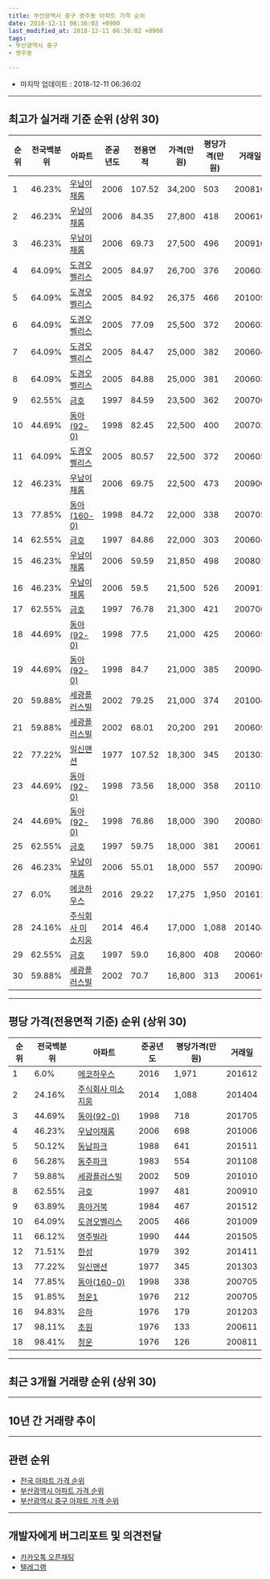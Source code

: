 ```yaml
---
title: 부산광역시 중구 영주동 아파트 가격 순위
date: 2018-12-11 06:36:02 +0900
last_modified_at: 2018-12-11 06:36:02 +0900
tags:
- 부산광역시 중구
- 영주동

---
```


* 마지막 업데이트 : 2018-12-11 06:36:02

---

## 최고가 실거래 기준 순위 (상위 30)


|순위|전국백분위|아파트|준공년도|전용면적|가격(만원)|평당가격(만원)|거래일|
|---|---|---|---|---|---|---|---|
|1|46.23%|[우남이채롬](https://search.naver.com/search.naver?query=%EB%B6%80%EC%82%B0%EA%B4%91%EC%97%AD%EC%8B%9C+%EC%A4%91%EA%B5%AC+%EC%98%81%EC%A3%BC%EB%8F%99+%EC%9A%B0%EB%82%A8%EC%9D%B4%EC%B1%84%EB%A1%AC)|2006|107.52|34,200|503|200810|
|2|46.23%|[우남이채롬](https://search.naver.com/search.naver?query=%EB%B6%80%EC%82%B0%EA%B4%91%EC%97%AD%EC%8B%9C+%EC%A4%91%EA%B5%AC+%EC%98%81%EC%A3%BC%EB%8F%99+%EC%9A%B0%EB%82%A8%EC%9D%B4%EC%B1%84%EB%A1%AC)|2006|84.35|27,800|418|200610|
|3|46.23%|[우남이채롬](https://search.naver.com/search.naver?query=%EB%B6%80%EC%82%B0%EA%B4%91%EC%97%AD%EC%8B%9C+%EC%A4%91%EA%B5%AC+%EC%98%81%EC%A3%BC%EB%8F%99+%EC%9A%B0%EB%82%A8%EC%9D%B4%EC%B1%84%EB%A1%AC)|2006|69.73|27,500|496|200910|
|4|64.09%|[도경오벨리스](https://search.naver.com/search.naver?query=%EB%B6%80%EC%82%B0%EA%B4%91%EC%97%AD%EC%8B%9C+%EC%A4%91%EA%B5%AC+%EC%98%81%EC%A3%BC%EB%8F%99+%EB%8F%84%EA%B2%BD%EC%98%A4%EB%B2%A8%EB%A6%AC%EC%8A%A4)|2005|84.97|26,700|376|200603|
|5|64.09%|[도경오벨리스](https://search.naver.com/search.naver?query=%EB%B6%80%EC%82%B0%EA%B4%91%EC%97%AD%EC%8B%9C+%EC%A4%91%EA%B5%AC+%EC%98%81%EC%A3%BC%EB%8F%99+%EB%8F%84%EA%B2%BD%EC%98%A4%EB%B2%A8%EB%A6%AC%EC%8A%A4)|2005|84.92|26,375|466|201009|
|6|64.09%|[도경오벨리스](https://search.naver.com/search.naver?query=%EB%B6%80%EC%82%B0%EA%B4%91%EC%97%AD%EC%8B%9C+%EC%A4%91%EA%B5%AC+%EC%98%81%EC%A3%BC%EB%8F%99+%EB%8F%84%EA%B2%BD%EC%98%A4%EB%B2%A8%EB%A6%AC%EC%8A%A4)|2005|77.09|25,500|372|200603|
|7|64.09%|[도경오벨리스](https://search.naver.com/search.naver?query=%EB%B6%80%EC%82%B0%EA%B4%91%EC%97%AD%EC%8B%9C+%EC%A4%91%EA%B5%AC+%EC%98%81%EC%A3%BC%EB%8F%99+%EB%8F%84%EA%B2%BD%EC%98%A4%EB%B2%A8%EB%A6%AC%EC%8A%A4)|2005|84.47|25,000|382|200604|
|8|64.09%|[도경오벨리스](https://search.naver.com/search.naver?query=%EB%B6%80%EC%82%B0%EA%B4%91%EC%97%AD%EC%8B%9C+%EC%A4%91%EA%B5%AC+%EC%98%81%EC%A3%BC%EB%8F%99+%EB%8F%84%EA%B2%BD%EC%98%A4%EB%B2%A8%EB%A6%AC%EC%8A%A4)|2005|84.88|25,000|381|200603|
|9|62.55%|[금호](https://search.naver.com/search.naver?query=%EB%B6%80%EC%82%B0%EA%B4%91%EC%97%AD%EC%8B%9C+%EC%A4%91%EA%B5%AC+%EC%98%81%EC%A3%BC%EB%8F%99+%EA%B8%88%ED%98%B8)|1997|84.59|23,500|362|200706|
|10|44.69%|[동아(92-0)](https://search.naver.com/search.naver?query=%EB%B6%80%EC%82%B0%EA%B4%91%EC%97%AD%EC%8B%9C+%EC%A4%91%EA%B5%AC+%EC%98%81%EC%A3%BC%EB%8F%99+%EB%8F%99%EC%95%84%2892-0%29)|1998|82.45|22,500|400|200703|
|11|64.09%|[도경오벨리스](https://search.naver.com/search.naver?query=%EB%B6%80%EC%82%B0%EA%B4%91%EC%97%AD%EC%8B%9C+%EC%A4%91%EA%B5%AC+%EC%98%81%EC%A3%BC%EB%8F%99+%EB%8F%84%EA%B2%BD%EC%98%A4%EB%B2%A8%EB%A6%AC%EC%8A%A4)|2005|80.57|22,500|372|200605|
|12|46.23%|[우남이채롬](https://search.naver.com/search.naver?query=%EB%B6%80%EC%82%B0%EA%B4%91%EC%97%AD%EC%8B%9C+%EC%A4%91%EA%B5%AC+%EC%98%81%EC%A3%BC%EB%8F%99+%EC%9A%B0%EB%82%A8%EC%9D%B4%EC%B1%84%EB%A1%AC)|2006|69.75|22,500|473|200906|
|13|77.85%|[동아(160-0)](https://search.naver.com/search.naver?query=%EB%B6%80%EC%82%B0%EA%B4%91%EC%97%AD%EC%8B%9C+%EC%A4%91%EA%B5%AC+%EC%98%81%EC%A3%BC%EB%8F%99+%EB%8F%99%EC%95%84%28160-0%29)|1998|84.72|22,000|338|200705|
|14|62.55%|[금호](https://search.naver.com/search.naver?query=%EB%B6%80%EC%82%B0%EA%B4%91%EC%97%AD%EC%8B%9C+%EC%A4%91%EA%B5%AC+%EC%98%81%EC%A3%BC%EB%8F%99+%EA%B8%88%ED%98%B8)|1997|84.86|22,000|303|200604|
|15|46.23%|[우남이채롬](https://search.naver.com/search.naver?query=%EB%B6%80%EC%82%B0%EA%B4%91%EC%97%AD%EC%8B%9C+%EC%A4%91%EA%B5%AC+%EC%98%81%EC%A3%BC%EB%8F%99+%EC%9A%B0%EB%82%A8%EC%9D%B4%EC%B1%84%EB%A1%AC)|2006|59.59|21,850|498|200801|
|16|46.23%|[우남이채롬](https://search.naver.com/search.naver?query=%EB%B6%80%EC%82%B0%EA%B4%91%EC%97%AD%EC%8B%9C+%EC%A4%91%EA%B5%AC+%EC%98%81%EC%A3%BC%EB%8F%99+%EC%9A%B0%EB%82%A8%EC%9D%B4%EC%B1%84%EB%A1%AC)|2006|59.5|21,500|526|200912|
|17|62.55%|[금호](https://search.naver.com/search.naver?query=%EB%B6%80%EC%82%B0%EA%B4%91%EC%97%AD%EC%8B%9C+%EC%A4%91%EA%B5%AC+%EC%98%81%EC%A3%BC%EB%8F%99+%EA%B8%88%ED%98%B8)|1997|76.78|21,300|421|200706|
|18|44.69%|[동아(92-0)](https://search.naver.com/search.naver?query=%EB%B6%80%EC%82%B0%EA%B4%91%EC%97%AD%EC%8B%9C+%EC%A4%91%EA%B5%AC+%EC%98%81%EC%A3%BC%EB%8F%99+%EB%8F%99%EC%95%84%2892-0%29)|1998|77.5|21,000|425|200605|
|19|44.69%|[동아(92-0)](https://search.naver.com/search.naver?query=%EB%B6%80%EC%82%B0%EA%B4%91%EC%97%AD%EC%8B%9C+%EC%A4%91%EA%B5%AC+%EC%98%81%EC%A3%BC%EB%8F%99+%EB%8F%99%EC%95%84%2892-0%29)|1998|84.7|21,000|385|200904|
|20|59.88%|[세광플러스빌](https://search.naver.com/search.naver?query=%EB%B6%80%EC%82%B0%EA%B4%91%EC%97%AD%EC%8B%9C+%EC%A4%91%EA%B5%AC+%EC%98%81%EC%A3%BC%EB%8F%99+%EC%84%B8%EA%B4%91%ED%94%8C%EB%9F%AC%EC%8A%A4%EB%B9%8C)|2002|79.25|21,000|374|201004|
|21|59.88%|[세광플러스빌](https://search.naver.com/search.naver?query=%EB%B6%80%EC%82%B0%EA%B4%91%EC%97%AD%EC%8B%9C+%EC%A4%91%EA%B5%AC+%EC%98%81%EC%A3%BC%EB%8F%99+%EC%84%B8%EA%B4%91%ED%94%8C%EB%9F%AC%EC%8A%A4%EB%B9%8C)|2002|68.01|20,200|291|200609|
|22|77.22%|[일신맨션](https://search.naver.com/search.naver?query=%EB%B6%80%EC%82%B0%EA%B4%91%EC%97%AD%EC%8B%9C+%EC%A4%91%EA%B5%AC+%EC%98%81%EC%A3%BC%EB%8F%99+%EC%9D%BC%EC%8B%A0%EB%A7%A8%EC%85%98)|1977|107.52|18,300|345|201303|
|23|44.69%|[동아(92-0)](https://search.naver.com/search.naver?query=%EB%B6%80%EC%82%B0%EA%B4%91%EC%97%AD%EC%8B%9C+%EC%A4%91%EA%B5%AC+%EC%98%81%EC%A3%BC%EB%8F%99+%EB%8F%99%EC%95%84%2892-0%29)|1998|73.56|18,000|358|201101|
|24|44.69%|[동아(92-0)](https://search.naver.com/search.naver?query=%EB%B6%80%EC%82%B0%EA%B4%91%EC%97%AD%EC%8B%9C+%EC%A4%91%EA%B5%AC+%EC%98%81%EC%A3%BC%EB%8F%99+%EB%8F%99%EC%95%84%2892-0%29)|1998|76.86|18,000|390|200805|
|25|62.55%|[금호](https://search.naver.com/search.naver?query=%EB%B6%80%EC%82%B0%EA%B4%91%EC%97%AD%EC%8B%9C+%EC%A4%91%EA%B5%AC+%EC%98%81%EC%A3%BC%EB%8F%99+%EA%B8%88%ED%98%B8)|1997|59.75|18,000|381|200611|
|26|46.23%|[우남이채롬](https://search.naver.com/search.naver?query=%EB%B6%80%EC%82%B0%EA%B4%91%EC%97%AD%EC%8B%9C+%EC%A4%91%EA%B5%AC+%EC%98%81%EC%A3%BC%EB%8F%99+%EC%9A%B0%EB%82%A8%EC%9D%B4%EC%B1%84%EB%A1%AC)|2006|55.01|18,000|557|200908|
|27|6.0%|[에코하우스](https://search.naver.com/search.naver?query=%EB%B6%80%EC%82%B0%EA%B4%91%EC%97%AD%EC%8B%9C+%EC%A4%91%EA%B5%AC+%EC%98%81%EC%A3%BC%EB%8F%99+%EC%97%90%EC%BD%94%ED%95%98%EC%9A%B0%EC%8A%A4)|2016|29.22|17,275|1,950|201612|
|28|24.16%|[주식회사 미소지움](https://search.naver.com/search.naver?query=%EB%B6%80%EC%82%B0%EA%B4%91%EC%97%AD%EC%8B%9C+%EC%A4%91%EA%B5%AC+%EC%98%81%EC%A3%BC%EB%8F%99+%EC%A3%BC%EC%8B%9D%ED%9A%8C%EC%82%AC+%EB%AF%B8%EC%86%8C%EC%A7%80%EC%9B%80)|2014|46.4|17,000|1,088|201404|
|29|62.55%|[금호](https://search.naver.com/search.naver?query=%EB%B6%80%EC%82%B0%EA%B4%91%EC%97%AD%EC%8B%9C+%EC%A4%91%EA%B5%AC+%EC%98%81%EC%A3%BC%EB%8F%99+%EA%B8%88%ED%98%B8)|1997|59.0|16,800|408|200609|
|30|59.88%|[세광플러스빌](https://search.naver.com/search.naver?query=%EB%B6%80%EC%82%B0%EA%B4%91%EC%97%AD%EC%8B%9C+%EC%A4%91%EA%B5%AC+%EC%98%81%EC%A3%BC%EB%8F%99+%EC%84%B8%EA%B4%91%ED%94%8C%EB%9F%AC%EC%8A%A4%EB%B9%8C)|2002|70.7|16,800|313|200610|


---

## 평당 가격(전용면적 기준) 순위 (상위 30)


|순위|전국백분위|아파트|준공년도|평당가격(만원)|거래일|
|---|---|---|---|---|---|
|1|6.0%|[에코하우스](https://search.naver.com/search.naver?query=%EB%B6%80%EC%82%B0%EA%B4%91%EC%97%AD%EC%8B%9C+%EC%A4%91%EA%B5%AC+%EC%98%81%EC%A3%BC%EB%8F%99+%EC%97%90%EC%BD%94%ED%95%98%EC%9A%B0%EC%8A%A4)|2016|1,971|201612|
|2|24.16%|[주식회사 미소지움](https://search.naver.com/search.naver?query=%EB%B6%80%EC%82%B0%EA%B4%91%EC%97%AD%EC%8B%9C+%EC%A4%91%EA%B5%AC+%EC%98%81%EC%A3%BC%EB%8F%99+%EC%A3%BC%EC%8B%9D%ED%9A%8C%EC%82%AC+%EB%AF%B8%EC%86%8C%EC%A7%80%EC%9B%80)|2014|1,088|201404|
|3|44.69%|[동아(92-0)](https://search.naver.com/search.naver?query=%EB%B6%80%EC%82%B0%EA%B4%91%EC%97%AD%EC%8B%9C+%EC%A4%91%EA%B5%AC+%EC%98%81%EC%A3%BC%EB%8F%99+%EB%8F%99%EC%95%84%2892-0%29)|1998|718|201705|
|4|46.23%|[우남이채롬](https://search.naver.com/search.naver?query=%EB%B6%80%EC%82%B0%EA%B4%91%EC%97%AD%EC%8B%9C+%EC%A4%91%EA%B5%AC+%EC%98%81%EC%A3%BC%EB%8F%99+%EC%9A%B0%EB%82%A8%EC%9D%B4%EC%B1%84%EB%A1%AC)|2006|698|201006|
|5|50.12%|[동남파크](https://search.naver.com/search.naver?query=%EB%B6%80%EC%82%B0%EA%B4%91%EC%97%AD%EC%8B%9C+%EC%A4%91%EA%B5%AC+%EC%98%81%EC%A3%BC%EB%8F%99+%EB%8F%99%EB%82%A8%ED%8C%8C%ED%81%AC)|1988|641|201511|
|6|56.28%|[동주파크](https://search.naver.com/search.naver?query=%EB%B6%80%EC%82%B0%EA%B4%91%EC%97%AD%EC%8B%9C+%EC%A4%91%EA%B5%AC+%EC%98%81%EC%A3%BC%EB%8F%99+%EB%8F%99%EC%A3%BC%ED%8C%8C%ED%81%AC)|1983|554|201108|
|7|59.88%|[세광플러스빌](https://search.naver.com/search.naver?query=%EB%B6%80%EC%82%B0%EA%B4%91%EC%97%AD%EC%8B%9C+%EC%A4%91%EA%B5%AC+%EC%98%81%EC%A3%BC%EB%8F%99+%EC%84%B8%EA%B4%91%ED%94%8C%EB%9F%AC%EC%8A%A4%EB%B9%8C)|2002|509|201010|
|8|62.55%|[금호](https://search.naver.com/search.naver?query=%EB%B6%80%EC%82%B0%EA%B4%91%EC%97%AD%EC%8B%9C+%EC%A4%91%EA%B5%AC+%EC%98%81%EC%A3%BC%EB%8F%99+%EA%B8%88%ED%98%B8)|1997|481|200910|
|9|63.89%|[흥아거북](https://search.naver.com/search.naver?query=%EB%B6%80%EC%82%B0%EA%B4%91%EC%97%AD%EC%8B%9C+%EC%A4%91%EA%B5%AC+%EC%98%81%EC%A3%BC%EB%8F%99+%ED%9D%A5%EC%95%84%EA%B1%B0%EB%B6%81)|1984|467|201512|
|10|64.09%|[도경오벨리스](https://search.naver.com/search.naver?query=%EB%B6%80%EC%82%B0%EA%B4%91%EC%97%AD%EC%8B%9C+%EC%A4%91%EA%B5%AC+%EC%98%81%EC%A3%BC%EB%8F%99+%EB%8F%84%EA%B2%BD%EC%98%A4%EB%B2%A8%EB%A6%AC%EC%8A%A4)|2005|466|201009|
|11|66.12%|[영주빌라](https://search.naver.com/search.naver?query=%EB%B6%80%EC%82%B0%EA%B4%91%EC%97%AD%EC%8B%9C+%EC%A4%91%EA%B5%AC+%EC%98%81%EC%A3%BC%EB%8F%99+%EC%98%81%EC%A3%BC%EB%B9%8C%EB%9D%BC)|1990|444|201505|
|12|71.51%|[한성](https://search.naver.com/search.naver?query=%EB%B6%80%EC%82%B0%EA%B4%91%EC%97%AD%EC%8B%9C+%EC%A4%91%EA%B5%AC+%EC%98%81%EC%A3%BC%EB%8F%99+%ED%95%9C%EC%84%B1)|1979|392|201411|
|13|77.22%|[일신맨션](https://search.naver.com/search.naver?query=%EB%B6%80%EC%82%B0%EA%B4%91%EC%97%AD%EC%8B%9C+%EC%A4%91%EA%B5%AC+%EC%98%81%EC%A3%BC%EB%8F%99+%EC%9D%BC%EC%8B%A0%EB%A7%A8%EC%85%98)|1977|345|201303|
|14|77.85%|[동아(160-0)](https://search.naver.com/search.naver?query=%EB%B6%80%EC%82%B0%EA%B4%91%EC%97%AD%EC%8B%9C+%EC%A4%91%EA%B5%AC+%EC%98%81%EC%A3%BC%EB%8F%99+%EB%8F%99%EC%95%84%28160-0%29)|1998|338|200705|
|15|91.85%|[청운1](https://search.naver.com/search.naver?query=%EB%B6%80%EC%82%B0%EA%B4%91%EC%97%AD%EC%8B%9C+%EC%A4%91%EA%B5%AC+%EC%98%81%EC%A3%BC%EB%8F%99+%EC%B2%AD%EC%9A%B41)|1976|212|200705|
|16|94.83%|[은하](https://search.naver.com/search.naver?query=%EB%B6%80%EC%82%B0%EA%B4%91%EC%97%AD%EC%8B%9C+%EC%A4%91%EA%B5%AC+%EC%98%81%EC%A3%BC%EB%8F%99+%EC%9D%80%ED%95%98)|1976|179|201203|
|17|98.11%|[초원](https://search.naver.com/search.naver?query=%EB%B6%80%EC%82%B0%EA%B4%91%EC%97%AD%EC%8B%9C+%EC%A4%91%EA%B5%AC+%EC%98%81%EC%A3%BC%EB%8F%99+%EC%B4%88%EC%9B%90)|1976|133|200611|
|18|98.41%|[청운](https://search.naver.com/search.naver?query=%EB%B6%80%EC%82%B0%EA%B4%91%EC%97%AD%EC%8B%9C+%EC%A4%91%EA%B5%AC+%EC%98%81%EC%A3%BC%EB%8F%99+%EC%B2%AD%EC%9A%B4)|1976|126|200811|


---

## 최근 3개월 거래량 순위 (상위 30)


<div style="width:100%;">
    <canvas id="deal_count_ranking" height="250"></canvas>
</div>


<script>
new Chart(document.getElementById("deal_count_ranking"), {
    type: 'horizontalBar',
    data: {
        labels: ['금호', '동아(160-0)', '동주파크', '도경오벨리스', '초원', '은하', '주식회사 미소지움'],
        datasets: [{
            label: '실거래 수',
            data: [3, 1, 1, 1, 1, 1, 1],
            borderColor: "rgba(255, 0, 128, 1)",
            backgroundColor: "rgba(255, 0, 128, 0.5)",
            fill: false,
        }]
    },
    options: {
        responsive: true,
        title: {
            display: true,
            text: '최근 3개월 거래량 순위'
        },
        tooltips: {
            mode: 'index',
            intersect: false,
            callbacks: {
                title: function(tooltipItems, data) {
                    return "실거래 수:";
                },
                label: function(tooltipItem, data) {
                    return data.labels[tooltipItem.index] + ": " + tooltipItem.xLabel;
                }
            }
        },
        hover: {
            mode: 'nearest',
            intersect: true
        },
        scales: {
            xAxes: [{
                display: true,
                scaleLabel: {
                    display: true,
                    labelString: '실거래 수'
                },
                ticks: {
                    suggestedMin: 0,
                }
            }],
            yAxes: [{
                display: true,
                ticks: {
                    autoSkip: false,
                    callback: function(value, index, values) {
                        if (value.length > 15)
                            return value.substr(0, 13) + "...";
                        else
                            return value;
                    }
                },
                scaleLabel: {
                    display: false,
                }
            }]
        }
    }
});

</script>


---

## 10년 간 거래량 추이


<div style="width:100%;">
    <canvas id="deal_progress" height="250"></canvas>
</div>

<script>
new Chart(document.getElementById("deal_progress"), {
    type: 'line',
    data: {
        labels: ['200812','200901','200902','200903','200904','200905','200906','200907','200908','200909','200910','200911','200912','201001','201002','201003','201004','201005','201006','201007','201008','201009','201010','201011','201012','201101','201102','201103','201104','201105','201106','201107','201108','201109','201110','201111','201112','201201','201202','201203','201204','201205','201206','201207','201208','201209','201210','201211','201212','201301','201302','201303','201304','201305','201306','201307','201308','201309','201310','201311','201312','201401','201402','201403','201404','201405','201406','201407','201408','201409','201410','201411','201412','201501','201502','201503','201504','201505','201506','201507','201508','201509','201510','201511','201512','201601','201602','201603','201604','201605','201606','201607','201608','201609','201610','201611','201612','201701','201702','201703','201704','201705','201706','201707','201708','201709','201710','201711','201712','201801','201802','201803','201804','201805','201806','201807','201808','201809','201810','201811','201812'],
        datasets: [{
            label: '실거래 수',
            pointRadius: 1,
            data: [6, 6, 11, 9, 12, 11, 10, 8, 6, 11, 16, 18, 18, 17, 10, 16, 11, 10, 10, 11, 7, 9, 12, 9, 6, 12, 4, 12, 17, 6, 8, 3, 9, 9, 9, 8, 7, 5, 5, 9, 9, 4, 6, 1, 4, 5, 4, 9, 6, 5, 5, 7, 3, 7, 2, 8, 8, 9, 6, 4, 5, 4, 7, 15, 9, 10, 2, 5, 8, 5, 6, 8, 4, 5, 2, 7, 11, 6, 7, 3, 7, 9, 14, 5, 6, 5, 7, 12, 11, 4, 9, 4, 6, 5, 13, 6, 20, 2, 6, 9, 10, 9, 11, 5, 6, 6, 4, 5, 3, 7, 7, 10, 5, 9, 5, 3, 1, 4, 5, 4, 0],
            borderColor: "rgba(255, 201, 14, 1)",
            backgroundColor: "rgba(255, 201, 14, 0.5)",
            fill: true,
        }]
    },
    options: {
        responsive: true,
        title: {
            display: true,
            text: '10년간 거래량 추이'
        },
        tooltips: {
            mode: 'index',
            intersect: false,
        },
        hover: {
            mode: 'nearest',
            intersect: true
        },
        scales: {
            xAxes: [{
                display: true,
                scaleLabel: {
                    display: true,
                    labelString: '년/월'
                }
            }],
            yAxes: [{
                display: true,
                ticks: {
                    suggestedMin: 0,
                },
                scaleLabel: {
                    display: true,
                    labelString: '실거래 수'
                }
            }]
        }
    }
});

</script>


---

## 관련 순위

- [전국 아파트 가격 순위](https://inasie.github.io/apt-ranking/전국)
- [부산광역시 아파트 가격 순위](https://inasie.github.io/apt-ranking/부산광역시)
- [부산광역시 중구 아파트 가격 순위](https://inasie.github.io/apt-ranking/부산광역시-중구)


---

## 개발자에게 버그리포트 및 의견전달

- [카카오톡 오픈채팅](https://open.kakao.com/o/gLJUAP4)
- [텔레그램](https://t.me/inasie)

